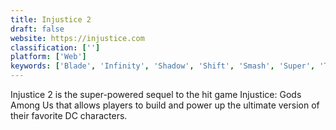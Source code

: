 ```yaml
---
title: Injustice 2
draft: false 
website: https://injustice.com
classification: ['']
platform: ['Web']
keywords: ['Blade', 'Infinity', 'Shadow', 'Shift', 'Smash', 'Super', 'Trigger', 'Vanguard']
---
```

Injustice 2 is the super-powered sequel to the hit game Injustice: Gods Among Us that allows players to build and power up the ultimate version of their favorite DC characters.
